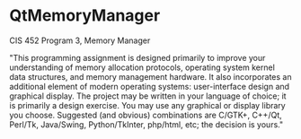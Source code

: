 QtMemoryManager
===============

CIS 452 Program 3, Memory Manager

"This programming assignment is designed primarily to improve your understanding of memory allocation protocols, operating system kernel data structures, and memory management hardware.  It also incorporates an additional element of modern operating systems: user-interface design and graphical display.
The project may be written in your language of choice; it is primarily a design exercise.  You may use any graphical or display library you choose.  Suggested (and obvious) combinations are C/GTK+, C++/Qt, Perl/Tk, Java/Swing, Python/TkInter, php/html, etc; the decision is yours."

